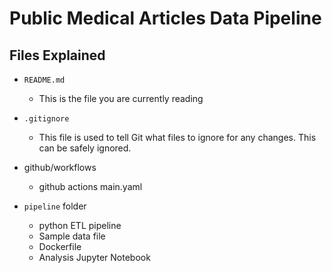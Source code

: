 # Public Medical Articles Data Pipeline

## Files Explained

- `README.md`
  - This is the file you are currently reading
- `.gitignore`
  - This file is used to tell Git what files to ignore for any changes. This can be safely ignored.

- github/workflows
  - github actions main.yaml

- `pipeline` folder
  - python ETL pipeline
  - Sample data file
  - Dockerfile
  - Analysis Jupyter Notebook
